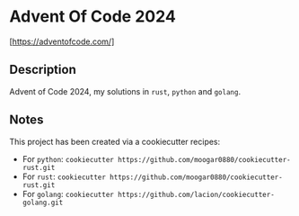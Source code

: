 
# Advent Of Code 2024

[https://adventofcode.com/]

## Description

Advent of Code 2024, my solutions in `rust`, `python` and `golang`.

## Notes

This project has been created via a cookiecutter recipes:

- For `python`: `cookiecutter https://github.com/moogar0880/cookiecutter-rust.git`
- For `rust`: `cookiecutter https://github.com/moogar0880/cookiecutter-rust.git`
- For `golang`: `cookiecutter https://github.com/lacion/cookiecutter-golang.git`
